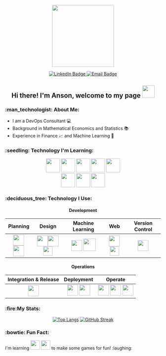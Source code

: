 <p align="center"><img src="https://media.giphy.com/media/1GEATImIxEXVR79Dhk/giphy.gif" width="200"/></p>

<p align="center">
  <a href="https://www.linkedin.com/in/ansonwhc">
    <img src="https://img.shields.io/badge/LinkedIn-blue?style=for-the-badge&logo=linkedin&logoColor=white" alt="LinkedIn Badge">
  </a>
  <a href="mailto:ansonchan100@gmail.com">
    <img src="https://img.shields.io/badge/-email-red?style=for-the-badge&logo=gmail&logoColor=white" alt="Email Badge">
  </a>
</p>

<h2 align="center">
  Hi there! I'm Anson, welcome to my page <img src="https://media.giphy.com/media/hvRJCLFzcasrR4ia7z/giphy.gif" width="40">
</h2>

<h3>:man_technologist: About Me:</h3>

- I am a DevOps Consultant :computer:  
- Background in Mathematical Economics and Statistics :books:  
- Experience in Finance :chart_with_upwards_trend: and Machine Learning :robot:

<h3>:seedling: Technology I'm Learning:</h3>
<div align="center">
  <img src="https://user-images.githubusercontent.com/94448528/172598707-0e80a705-498d-4c53-b40a-917c610b906f.png" height="45"/>
  <img src="https://user-images.githubusercontent.com/94448528/172598444-be6367e5-e23f-45a5-b8e9-a91e76c23c40.png" height="45"/>
  <img src="https://user-images.githubusercontent.com/94448528/172599137-53bb641f-8780-4bd7-adcb-10c49d058b10.png" height="45"/>
  <img src="https://user-images.githubusercontent.com/94448528/172599320-f2cf04a5-8f08-4871-9849-e9a5b3e4a35f.png" height="45"/>
  <img src="https://user-images.githubusercontent.com/94448528/172606324-5b35ced2-6184-41c3-b0a3-976f645a9dca.png" height="45"/>

  <br>
  <img src="https://user-images.githubusercontent.com/94448528/172599576-fa18bd50-d841-4a1d-9947-e638dcacb9ec.png" height="45"/>
  <img src="https://user-images.githubusercontent.com/94448528/172600688-a02440ef-adcc-4c6a-9136-b7bb1b48f933.png" height="45"/>
  <img src="https://user-images.githubusercontent.com/94448528/172600527-88c03fdd-3355-4de1-9739-8dcac2b643c8.png" height="45"/>
</div>

<h3>:deciduous_tree: Technology I Use:</h3>
<div align="center">
  <h4>Development</h4>
  
  Planning | Design | Machine Learning | Web | Version Control
  :---: | :---: | :---: | :---: | :---:
<img src="https://user-images.githubusercontent.com/94448528/172601636-ed25b438-e6f6-4b72-b2fd-97c68acb24c2.png" height="35"/> <img src="https://user-images.githubusercontent.com/94448528/172601805-27c1d8c2-2d59-42eb-a662-137f00009e7e.png" height="35"/> | <img src="https://user-images.githubusercontent.com/94448528/172823312-134e33f5-54ec-4c0b-8f19-8b1299a8c2f1.png" height="35"/><img src="https://user-images.githubusercontent.com/94448528/172823345-f0378904-36b5-496f-ba87-d0802a2ca3e3.png" height="35"/> <img src="https://user-images.githubusercontent.com/94448528/172602977-7e5ab055-de55-4f53-98b0-41bf21e94b35.png" height="30"/> | <img src="https://user-images.githubusercontent.com/94448528/172603353-e32804de-1270-44ba-b41d-1d6d920f8355.png" height="35"/> <img src="https://user-images.githubusercontent.com/94448528/172603459-baeb208a-3b38-4c53-8dca-a65229b0b061.png" height="40"/> | <img src="https://user-images.githubusercontent.com/94448528/172606307-ee203a3a-ed20-4542-bf8f-bc65bc9e5152.png" height="35"/> <img src="https://user-images.githubusercontent.com/94448528/172606290-eeb52660-4ec5-44e8-abfd-92bb7d267001.png" height="30"/> | <img src="https://user-images.githubusercontent.com/94448528/172615117-0c7e77d7-a4cf-40c9-973d-3dcc4df4b9bc.png" height="35"/>
  
  <h4>Operations</h4>
  
  Integration & Release | Deployment | Operate
  :---: | :---: | :---:
<img src="https://user-images.githubusercontent.com/94448528/172811003-bd9f11e8-6321-42c2-9422-f5544faa6dce.png" height="35"/> | <img src="https://user-images.githubusercontent.com/94448528/172599137-53bb641f-8780-4bd7-adcb-10c49d058b10.png" height="35"/> <img src="https://user-images.githubusercontent.com/94448528/172599320-f2cf04a5-8f08-4871-9849-e9a5b3e4a35f.png" height="35"/> | <img src="https://user-images.githubusercontent.com/94448528/172599576-fa18bd50-d841-4a1d-9947-e638dcacb9ec.png" height="35"/> <img src="https://user-images.githubusercontent.com/94448528/172600688-a02440ef-adcc-4c6a-9136-b7bb1b48f933.png" height="35"/> <img src="https://user-images.githubusercontent.com/94448528/172600527-88c03fdd-3355-4de1-9739-8dcac2b643c8.png" height="35"/>

<!--   <h4>Development</h4>
  <h5>Planning</h5>
  <img src="https://user-images.githubusercontent.com/94448528/172601636-ed25b438-e6f6-4b72-b2fd-97c68acb24c2.png" height="35"/> 
  <img src="https://user-images.githubusercontent.com/94448528/172601805-27c1d8c2-2d59-42eb-a662-137f00009e7e.png" height="35"/>
  </h2>
  
  <h5>Application</h5>
  <img src="https://user-images.githubusercontent.com/94448528/172602977-7e5ab055-de55-4f53-98b0-41bf21e94b35.png" height="35"/>
  
  <h5>Machine Learning</h5>
  <img src="https://user-images.githubusercontent.com/94448528/172603353-e32804de-1270-44ba-b41d-1d6d920f8355.png" height="35"/>
  <img src="https://user-images.githubusercontent.com/94448528/172603459-baeb208a-3b38-4c53-8dca-a65229b0b061.png" height="35"/>

  <h5>Web</h5>
  <img src="https://user-images.githubusercontent.com/94448528/172606307-ee203a3a-ed20-4542-bf8f-bc65bc9e5152.png" height="35"/>
  <img src="https://user-images.githubusercontent.com/94448528/172606290-eeb52660-4ec5-44e8-abfd-92bb7d267001.png" height="30"/>

  <h5>Version Control</h5>
  <img src="https://user-images.githubusercontent.com/94448528/172615117-0c7e77d7-a4cf-40c9-973d-3dcc4df4b9bc.png" height="35"/> -->
  
  
<!--   <h4>Release</h4>
  <img src="" height="50"/>
  Jenkins
  
  <h4>Deployment</h4>
  <img src="" height="50"/>
  <img src="" height="50"/>
  Docker, AWS
  
  <h4>Operate</h4>
  <img src="" height="50"/>
  <img src="" height="50"/>
  <img src="" height="50"/>
  Ansible, Terraform, Kubernetes -->
</div>

<!-- - 🔭 I’m currently working on ... -->
<!-- - 🌱 I’m currently learning ... -->
<!-- - 👯 I’m looking to collaborate on ... -->
<!-- - 🤔 I’m looking for help with ... -->
<!-- - 💬 Ask me about ... -->
<!-- - 📫 How to reach me:  -->
<!-- - 😄 Pronouns: ... -->
<!-- - ⚡ Fun fact: ... -->

<h3>:fire:My Stats:</h3>
<div align="center">
  
  [![Top Langs](https://github-readme-stats.vercel.app/api/top-langs/?username=ansonwhc&layout=compact&theme=vision-friendly-dark&hide=tex,html)](https://github.com/anuraghazra/github-readme-stats)
  [![GitHub Streak](http://github-readme-streak-stats.herokuapp.com?user=ansonwhc&theme=dark&hide_border=true&stroke=3CBCDD&dates=D4DDB4)](https://git.io/streak-stats)

</div>


<h3>:bowtie: Fun Fact:</h3>
<p>
  I'm learning <img src="https://user-images.githubusercontent.com/94448528/172817085-aae28648-920b-4e09-8c14-a254bff17ff0.png" height="30"/> <img src="https://user-images.githubusercontent.com/94448528/172816679-ed036a2d-32fc-42b5-94fd-cca24d2bca05.png" height="30"/> to make some games for fun! :laughing:
</p>

